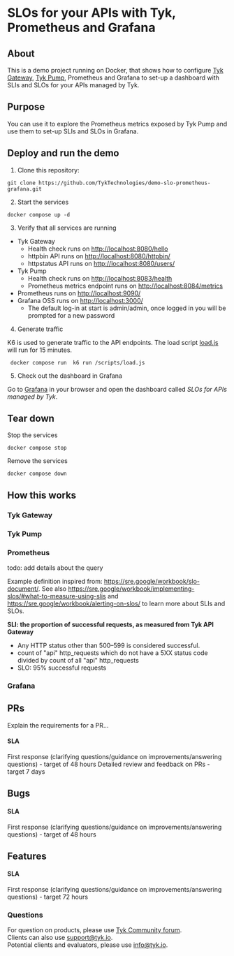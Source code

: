 # SLOs for your APIs with Tyk, Prometheus and Grafana
<!-- Tell other people why your project is useful, what they can do with your project, and how they can use it.
As explained in GitHub it typically includes information on:
1. What the project does
2. Why the project is useful
3. How users can get started with the project
4. Where users can get help with your project
5. Who maintains and contributes to the project
For more details check GitHub [doc](https://docs.github.com/en/repositories/managing-your-repositorys-settings-and-features/customizing-your-repository/about-readmes)

PLEASE CHANGE THIS FILE NAME TO BE "README.md" so GitHub can automatically surface it to repository visitors.
-->

## About

This is a demo project running on Docker, that shows how to configure [Tyk Gateway](https://github.com/TykTechnologies/tyk), [Tyk Pump](https://github.com/TykTechnologies/tyk-pump), Prometheus and Grafana to set-up a dashboard with SLIs and SLOs for your APIs managed by Tyk.
  
## Purpose

You can use it to explore the Prometheus metrics exposed by Tyk Pump and use them to set-up SLIs and SLOs in Grafana.
  
## Deploy and run the demo

1. Clone this repository:

```
git clone https://github.com/TykTechnologies/demo-slo-prometheus-grafana.git
```

2. Start the services

```
docker compose up -d
```

3. Verify that all services are running

- Tyk Gateway
    - Health check runs on [http://localhost:8080/hello](http://localhost:8080/hello)
    - httpbin API runs on [http://localhost:8080/httpbin/](http://localhost:8080/httpbin/)
    - httpstatus API runs on [http://localhost:8080/users/](http://localhost:8080/users/)
- Tyk Pump
    - Health check runs on [http://localhost:8083/health](http://localhost:8083/health)
    - Prometheus metrics endpoint runs on [http://localhost:8084/metrics](http://localhost:8084/metrics)
- Prometheus runs on [http://localhost:9090/](http://localhost:9090/)
- Grafana OSS runs on [http://localhost:3000/](http://localhost:3000/)
    - The default log-in at start is admin/admin, once logged in you will be prompted for a new password

4. Generate traffic

K6 is used to generate traffic to the API endpoints. The load script [load.js](./deployments/k6/load.js) will run for 15 minutes.

```
 docker compose run  k6 run /scripts/load.js
```

5. Check out the dashboard in Grafana

Go to [Grafana](http://localhost:3000/) in your browser and open the dashboard called *SLOs for APIs managed by Tyk*.


## Tear down

Stop the services

```
docker compose stop
```

Remove the services

```
docker compose down
```

## How this works

### Tyk Gateway

### Tyk Pump

### Prometheus

todo: add details about the query

Example definition inspired from: https://sre.google/workbook/slo-document/. See also https://sre.google/workbook/implementing-slos/#what-to-measure-using-slis and https://sre.google/workbook/alerting-on-slos/ to learn more about SLIs and SLOs.


__SLI: the proportion of successful requests, as measured from Tyk API Gateway__

* Any HTTP status other than 500–599 is considered successful.
* count of "api" http_requests which do not have a 5XX status code divided by count of all "api" http_requests
* SLO: 95% successful requests

### Grafana





## PRs
Explain the requirements for a PR...
  
#### SLA
First response (clarifying questions/guidance on improvements/answering questions) - target of 48 hours
Detailed review and feedback on PRs - target 7 days
  
  
  
## Bugs

#### SLA
First response (clarifying questions/guidance on improvements/answering questions) - target of 48 hours
  
  
  
## Features
  
#### SLA
First response (clarifying questions/guidance on improvements/answering questions) - target 72 hours
  
### Questions
For question on products, please use [Tyk Community forum](https://community.tyk.io/).
  <br>
Clients can also use support@tyk.io.
   <br>
Potential clients and evaluators, please use info@tyk.io.

  
